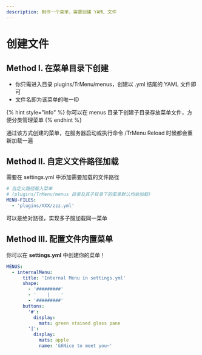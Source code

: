 ```yaml
---
description: 制作一个菜单，需要创建 YAML 文件
---
```


# 创建文件

## Method Ⅰ. 在菜单目录下创建

* 你只需进入目录 plugins/TrMenu/menus，创建以 .yml 结尾的 YAML 文件即可
* 文件名即为该菜单的唯一ID

{% hint style="info" %}
你可以在 menus 目录下创建子目录存放菜单文件，方便分类管理菜单
{% endhint %}

通过该方式创建的菜单，在服务器启动或执行命令 /TrMenu Reload 时候都会重新加载一遍

## Method Ⅱ. 自定义文件路径加载

需要在 settings.yml 中添加需要加载的文件路径

```yaml
# 自定义路径载入菜单
# (plugins/TrMenu/menus 目录及其子目录下的菜单默认均会加载)
MENU-FILES:
  - 'plugins/XXX/zzz.yml'
```

可以是绝对路径，实现多子服加载同一菜单

## Method Ⅲ. 配置文件内置菜单

你可以在 **settings.yml** 中创建你的菜单！

```yaml
MENUS:
  - internalMenu:
      title: 'Internal Menu in settings.yml'
      shape:
        - '#########'
        - '    |    '
        - '#########'
      buttons:
        '#':
          display:
            mats: green stained glass pane
        '|':
          display:
            mats: apple
            name: '&6Nice to meet you~'
```

